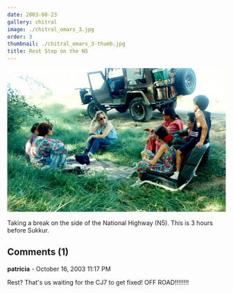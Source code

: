 ```yaml
---
date: 2003-08-23
gallery: chitral
image: ./chitral_omars_3.jpg
order: 3
thumbnail: ./chitral_omars_3-thumb.jpg
title: Rest Stop on the N5
---
```


![Rest Stop on the N5](./chitral_omars_3.jpg)

Taking a break on the side of the National Highway (N5). This is 3 hours before Sukkur.

<div id="comments">

## Comments (1)

<div id="comment">

**patricia** - October 16, 2003 11:17 PM

Rest? That's us waiting for the CJ7 to get fixed! OFF ROAD!!!!!!!!

</div>

</div>